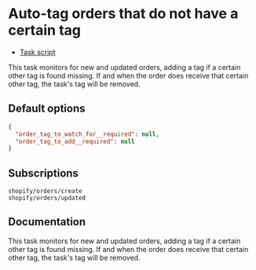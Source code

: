 # Auto-tag orders that do not have a certain tag

* [Task script](./script.liquid)

This task monitors for new and updated orders, adding a tag if a certain other tag is found missing. If and when the order does receive that certain other tag, the task's tag will be removed.

## Default options

```json
{
  "order_tag_to_watch_for__required": null,
  "order_tag_to_add__required": null
}
```

## Subscriptions

```liquid
shopify/orders/create
shopify/orders/updated
```

## Documentation

This task monitors for new and updated orders, adding a tag if a certain other tag is found missing. If and when the order does receive that certain other tag, the task's tag will be removed.